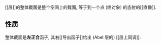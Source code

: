 
[[层]]的整体截面是整个空间上的截面, 等于到一个点 (终对象) 的态射的[[直像]].

## 性质

整体截面是**左正合**函子, 其右[[导出函子]]给出 (Abel 层的) [[层上同调]].